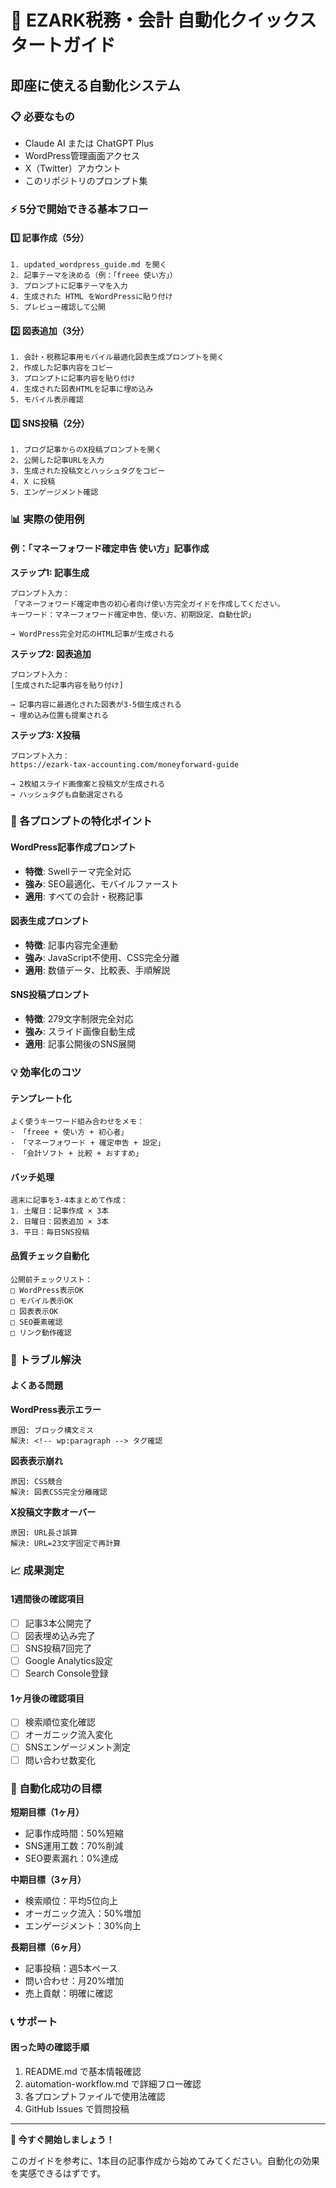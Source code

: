 # 🚀 EZARK税務・会計 自動化クイックスタートガイド

## 即座に使える自動化システム

### 📋 必要なもの
- Claude AI または ChatGPT Plus
- WordPress管理画面アクセス
- X（Twitter）アカウント
- このリポジトリのプロンプト集

### ⚡ 5分で開始できる基本フロー

#### 1️⃣ 記事作成（5分）
```
1. updated_wordpress_guide.md を開く
2. 記事テーマを決める（例：「freee 使い方」）
3. プロンプトに記事テーマを入力
4. 生成された HTML をWordPressに貼り付け
5. プレビュー確認して公開
```

#### 2️⃣ 図表追加（3分）
```
1. 会計・税務記事用モバイル最適化図表生成プロンプトを開く
2. 作成した記事内容をコピー
3. プロンプトに記事内容を貼り付け
4. 生成された図表HTMLを記事に埋め込み
5. モバイル表示確認
```

#### 3️⃣ SNS投稿（2分）
```
1. ブログ記事からのX投稿プロンプトを開く
2. 公開した記事URLを入力
3. 生成された投稿文とハッシュタグをコピー
4. X に投稿
5. エンゲージメント確認
```

### 📊 実際の使用例

#### 例：「マネーフォワード確定申告 使い方」記事作成

**ステップ1: 記事生成**
```
プロンプト入力：
「マネーフォワード確定申告の初心者向け使い方完全ガイドを作成してください。
キーワード：マネーフォワード確定申告、使い方、初期設定、自動仕訳」

→ WordPress完全対応のHTML記事が生成される
```

**ステップ2: 図表追加**
```
プロンプト入力：
[生成された記事内容を貼り付け]

→ 記事内容に最適化された図表が3-5個生成される
→ 埋め込み位置も提案される
```

**ステップ3: X投稿**
```
プロンプト入力：
https://ezark-tax-accounting.com/moneyforward-guide

→ 2枚組スライド画像案と投稿文が生成される
→ ハッシュタグも自動選定される
```

### 🎯 各プロンプトの特化ポイント

#### WordPress記事作成プロンプト
- **特徴**: Swellテーマ完全対応
- **強み**: SEO最適化、モバイルファースト
- **適用**: すべての会計・税務記事

#### 図表生成プロンプト  
- **特徴**: 記事内容完全連動
- **強み**: JavaScript不使用、CSS完全分離
- **適用**: 数値データ、比較表、手順解説

#### SNS投稿プロンプト
- **特徴**: 279文字制限完全対応
- **強み**: スライド画像自動生成
- **適用**: 記事公開後のSNS展開

### 💡 効率化のコツ

#### テンプレート化
```
よく使うキーワード組み合わせをメモ：
- 「freee + 使い方 + 初心者」
- 「マネーフォワード + 確定申告 + 設定」
- 「会計ソフト + 比較 + おすすめ」
```

#### バッチ処理
```
週末に記事を3-4本まとめて作成：
1. 土曜日：記事作成 × 3本
2. 日曜日：図表追加 × 3本  
3. 平日：毎日SNS投稿
```

#### 品質チェック自動化
```
公開前チェックリスト：
□ WordPress表示OK
□ モバイル表示OK  
□ 図表表示OK
□ SEO要素確認
□ リンク動作確認
```

### 🔧 トラブル解決

#### よくある問題

**WordPress表示エラー**
```
原因: ブロック構文ミス
解決: <!-- wp:paragraph --> タグ確認
```

**図表表示崩れ**
```  
原因: CSS競合
解決: 図表CSS完全分離確認
```

**X投稿文字数オーバー**
```
原因: URL長さ誤算
解決: URL=23文字固定で再計算
```

### 📈 成果測定

#### 1週間後の確認項目
- [ ] 記事3本公開完了
- [ ] 図表埋め込み完了
- [ ] SNS投稿7回完了
- [ ] Google Analytics設定
- [ ] Search Console登録

#### 1ヶ月後の確認項目  
- [ ] 検索順位変化確認
- [ ] オーガニック流入変化
- [ ] SNSエンゲージメント測定
- [ ] 問い合わせ数変化

### 🎉 自動化成功の目標

**短期目標（1ヶ月）**
- 記事作成時間：50%短縮
- SNS運用工数：70%削減  
- SEO要素漏れ：0%達成

**中期目標（3ヶ月）**
- 検索順位：平均5位向上
- オーガニック流入：50%増加
- エンゲージメント：30%向上

**長期目標（6ヶ月）**  
- 記事投稿：週5本ペース
- 問い合わせ：月20%増加
- 売上貢献：明確に確認

### 📞 サポート

#### 困った時の確認手順
1. README.md で基本情報確認
2. automation-workflow.md で詳細フロー確認  
3. 各プロンプトファイルで使用法確認
4. GitHub Issues で質問投稿

---

**🚀 今すぐ開始しましょう！**

このガイドを参考に、1本目の記事作成から始めてみてください。自動化の効果を実感できるはずです。